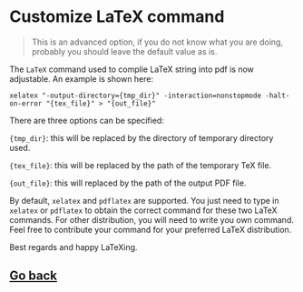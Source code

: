 # Customize LaTeX command

> This is an advanced option, if you do not know what you are doing, probably you should leave the default value as is.

The `LaTeX` command used to complie LaTeX string into pdf is now adjustable. An example is shown here:

`xelatex "-output-directory={tmp_dir}" -interaction=nonstopmode -halt-on-error "{tex_file}" > "{out_file}"`

There are three options can be specified:

`{tmp_dir}`: this will be replaced by the directory of temporary directory used.

`{tex_file}`: this will be replaced by the path of the temporary TeX file.

`{out_file}`: this will replaced by the path of the output PDF file.

By default, `xelatex` and `pdflatex` are supported. You just need to type in `xelatex` or `pdflatex` to obtain the correct command for these two LaTeX commands. For other distribution, you will need to write you own command. Feel free to contribute your command for your preferred LaTeX distribution.

Best regards and happy LaTeXing.

## [Go back](/)
